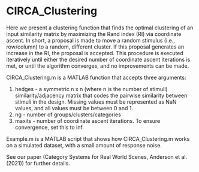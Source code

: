 # CIRCA_Clustering
Here we present a clustering function that finds the optimal clustering of an input similarity matrix by maximizing the Rand index (RI) via coordinate ascent.
In short, a proposal is made to move a random stimulus (i.e., row/column) to a random, different cluster.
If this proposal generates an increase in the RI, the proposal is accepted.
This procedure is executed iteratively until either the desired number of coordinate ascent iterations is met, or until the algorithm converges, and no improvements can be made.

CIRCA_Clustering.m is a MATLAB function that accepts three arguments:
1. hedges - a symmetric n x n (where n is the number of stimuli) similarity/adjacency matrix that codes the pairwise similarity between stimuli in the design. Missing values must be represented as NaN values, and all values must be between 0 and 1. 
2. ng - number of groups/clusters/categories
3. maxits - number of coordinate ascent iterations. To ensure convergence, set this to inf. 

Example.m is a MATLAB script that shows how CIRCA_Clustering.m works on a simulated dataset, with a small amount of response noise. 

See our paper (Category Systems for Real World Scenes, Anderson et al. (2021)) for further details. 
